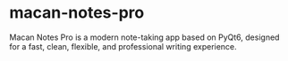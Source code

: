 # macan-notes-pro
Macan Notes Pro is a modern note-taking app based on PyQt6, designed for a fast, clean, flexible, and professional writing experience.
